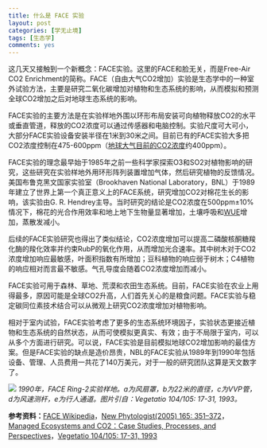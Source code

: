 ```yaml
---
title: 什么是 FACE 实验
layout: post
categories: [学无止境]
tags: [生态学]
comments: yes
---
```


这几天又接触到一个新概念：FACE实验。这里的FACE和脸无关，而是Free-Air CO2 Enrichment的简称。FACE（自由大气CO2增加）实验是生态学中的一种室外试验方法，主要是研究二氧化碳增加对植物和生态系统的影响，从而模拟和预测全球CO2增加之后对地球生态系统的影响。 

FACE实验的主要方法是在实验样地外围以环形布局安装可向植物释放CO2的水平或垂直管道，释放的CO2浓度可以通过传感器和电脑控制。实验尺度可大可小，大部分FACE实验设备安装半径在1米到30米之间。目前已有的FACE实验大多把CO2浓度控制在475-600ppm（[地球大气目前的CO2浓度](http://keelingcurve.ucsd.edu/)约400ppm）。 

FACE实验的理念最早始于1985年之前一些科学家探索O3和SO2对植物影响的研究，这些研究在实验样地外用环形阵列装置增加气体，然后研究植物的反馈情况。美国布鲁克黑文国家实验室（Brookhaven National Laboratory，BNL）于1989年建立了世界上第一个真正意义上的FACE系统，研究增加CO2对棉花生长的影响，该实验由G. R. Hendrey主导。当时研究的结论是CO2浓度在500ppm±10%情况下，棉花的光合作用效率和地上地下生物量显著增加，土壤呼吸和[WUE](http://en.wikipedia.org/wiki/Water-use_efficiency)增加，蒸散发减小。 

后续的FACE实验研究也得出了类似结论，CO2浓度增加可以提高二磷酸核酮糖羧化酶的羧化效率并约束RubP的氧化作用，从而增加光合速率。其中树木对于CO2浓度增加响应最敏感，叶面积指数有所增加；豆科植物的响应弱于树木；C4植物的响应相对而言最不敏感。气孔导度会随着CO2浓度增加而减小。 

FACE实验可用于森林、草地、荒漠和农田生态系统。目前，FACE实验在农业上用得最多，原因可能是全球CO2升高，人们首先关心的是粮食问题。FACE实验与稳定碳同位素技术结合可以从微观上研究CO2浓度增加对植物影响。 

相对于室内试验，FACE实验考虑了更多的生态系统环境因子，实验状态更接近植物和生态系统的自然状态，从而可使模拟更真实、有效；由于不局限于室内，可以从多个方面进行研究。可以说，FACE实验是目前模拟地球CO2增加影响的最佳方案。但是FACE实验的缺点是造价昂贵，NBL的FACE实验从1989年到1990年包括设备、管理、人员费用一共花了140万美元，对于一般的研究团队这算是天文数字了。 

![](https://blog-1252159939.cos.ap-hongkong.myqcloud.com/FACE.jpg) *1990年，FACE Ring-2实验样地。a为风扇罩，b为22米的直径，c为VVP管，d为风速测杆，e为行人通道。图片引自：Vegetatio 104/105: 17-31, 1993。*

**参考资料：**[FACE Wikipedia](http://en.wikipedia.org/wiki/Free-air_concentration_enrichment)，[New Phytologist(2005) 165: 351–372](http://onlinelibrary.wiley.com/doi/10.1111/j.1469-8137.2004.01224.x/pdf)，[Managed Ecosystems and CO2：Case Studies, Processes, and Perspectives](http://link.springer.com/book/10.1007%2F3-540-31237-4)，[Vegetatio 104/105: 17-31, 1993](http://link.springer.com/content/pdf/10.1007/BF00048142.pdf)